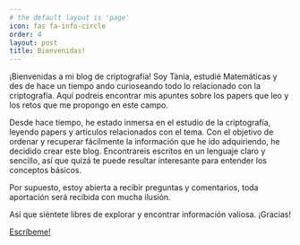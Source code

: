```yaml
---
# the default layout is 'page'
icon: fas fa-info-circle
order: 4
layout: post
title: Bienvenidas!
---
```


¡Bienvenidas a mi blog de criptografía! Soy Tània, estudié Matemáticas y des de hace un tiempo ando curioseando todo lo relacionado con la criptografía. Aquí podreis encontrar mis apuntes sobre los papers que leo y los retos que me propongo en este campo.

Desde hace tiempo, he estado inmersa en el estudio de la criptografía, leyendo papers y artículos relacionados con el tema. Con el objetivo de ordenar y recuperar fácilmente la información que he ido adquiriendo, he decidido crear este blog. Encontrareis escritos en un lenguaje claro y sencillo, así que quizá te puede resultar interesante para entender los conceptos básicos.

Por supuesto, estoy abierta a recibir preguntas y comentarios, toda aportación será recibida con mucha ilusión.

Así que siéntete libres de explorar y encontrar información valiosa. ¡Gracias!


[Escríbeme!](mailto:diaz.cancer.tania@gmail.com)

